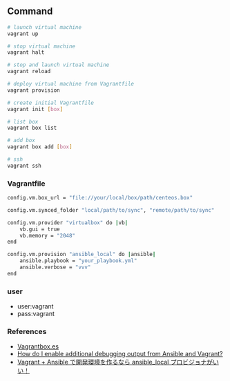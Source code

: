 ## Command

```bash
# launch virtual machine
vagrant up

# stop virtual machine
vagrant halt

# stop and launch virtual machine
vagrant reload

# deploy virtual machine from Vagrantfile
vagrant provision

# create initial Vagrantfile
vagrant init [box]

# list box
vagrant box list

# add box
vagrant box add [box]

# ssh
vagrant ssh
```

### Vagrantfile

```bash
config.vm.box_url = "file://your/local/box/path/centeos.box"

config.vm.synced_folder "local/path/to/sync", "remote/path/to/sync"

config.vm.provider "virtualbox" do |vb|
	vb.gui = true
	vb.memory = "2048"
end

config.vm.provision "ansible_local" do |ansible|
	ansible.playbook = "your_playbook.yml"
	ansible.verbose = "vvv"
end
```

### user

* user:vagrant
* pass:vagrant

### References

* [Vagrantbox.es](http://www.vagrantbox.es/)
* [How do I enable additional debugging output from Ansible and Vagrant?](http://serverfault.com/questions/531891/how-do-i-enable-additional-debugging-output-from-ansible-and-vagrant)
* [Vagrant + Ansible で開発環境を作るなら ansible_local プロビジョナがいい！](http://blog.shin1x1.com/entry/ansible_local-provisioner-in-vagrant)
